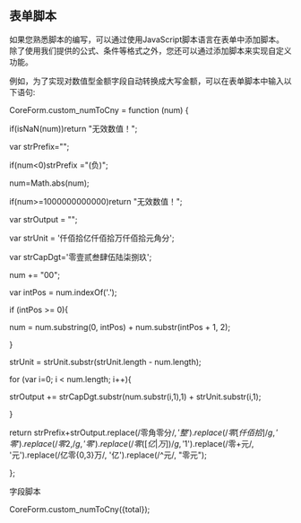 ## 表单脚本
如果您熟悉脚本的编写，可以通过使用JavaScript脚本语言在表单中添加脚本。除了使用我们提供的公式、条件等格式之外，您还可以通过添加脚本来实现自定义功能。

例如，为了实现对数值型金额字段自动转换成大写金额，可以在表单脚本中输入以下语句:

CoreForm.custom_numToCny = function (num) {

if(isNaN(num))return "无效数值！";

var strPrefix="";

if(num<0)strPrefix ="(负)";

num=Math.abs(num);

if(num>=1000000000000)return "无效数值！";

var strOutput = "";

var strUnit = '仟佰拾亿仟佰拾万仟佰拾元角分';

var strCapDgt='零壹贰叁肆伍陆柒捌玖';

num += "00";

var intPos = num.indexOf('.');

if (intPos >= 0){

num = num.substring(0, intPos) + num.substr(intPos + 1, 2);

}

strUnit = strUnit.substr(strUnit.length - num.length);

for (var i=0; i < num.length; i++){

strOutput += strCapDgt.substr(num.substr(i,1),1) + strUnit.substr(i,1);

}

return strPrefix+strOutput.replace(/零角零分$/, '整').replace(/零[仟佰拾]/g, '零').replace(/零{2,}/g, '零').replace(/零([亿|万])/g, '$1').replace(/零+元/, '元').replace(/亿零{0,3}万/, '亿').replace(/^元/, "零元");

};

字段脚本

CoreForm.custom_numToCny({total});
